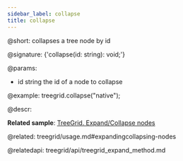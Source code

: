 ```yaml
---
sidebar_label: collapse
title: collapse
---          
```


@short: collapses a tree node by id

@signature: {'collapse(id: string): void;'}

@params:
- id	string		the id of a node to collapse

@example:
treegrid.collapse("native");



@descr:

**Related sample**: [TreeGrid. Expand/Collapse nodes](https://snippet.dhtmlx.com/1grpsaa2)

@related: treegrid/usage.md#expandingcollapsing-nodes



@relatedapi: treegrid/api/treegrid_expand_method.md



